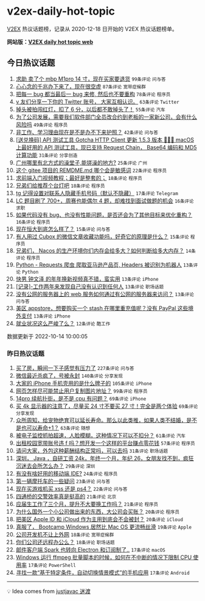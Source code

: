 # v2ex-daily-hot-topic

[V2EX](https://www.v2ex.com/) 热议话题榜，记录从 2020-12-18 日开始的 V2EX 热议话题榜单。

**网站版：[V2EX daily hot topic web](https://boojack.github.io/v2ex-daily-hot-topic-web/)**

## 今日热议话题

<!-- TODAY BEGIN -->

1. [求助 卖了个 mbp M1pro 14 寸，现在买家要退货](https://www.v2ex.com/t/886881) `99条评论` `问与答`
1. [心心念的千兆办下来了，现在很空虚](https://www.v2ex.com/t/886823) `87条评论` `宽带症候群`
1. [把每一 bug 都当最后一 bug 来修, 然后也不要重构](https://www.v2ex.com/t/886806) `78条评论` `程序员`
1. [v 友们分享一下你的 Twitter 账号， 大家互相认识。](https://www.v2ex.com/t/886860) `63条评论` `Twitter`
1. [掉头被拍闯红灯，扣了 6 分，以后都不敢掉头了！](https://www.v2ex.com/t/886876) `55条评论` `汽车`
1. [为了公司发展，需要我们软件部门全员改合约到老板的一家新公司，会有什么风险吗](https://www.v2ex.com/t/886929) `49条评论` `程序员`
1. [非工作、学习理由现在是不是办不下来护照？](https://www.v2ex.com/t/886800) `42条评论` `问与答`
1. [[送兑换码] API 测试工具 Gotcha HTTP Client 更新 1.5.3 版本 🎉🎉🎉 macOS 上最好用的 API 测试工具，现已支持 Request Chain， Base64 编码和 MD5 计算功能](https://www.v2ex.com/t/886868) `31条评论` `分享创造`
1. [广州哪里有北方式的澡堂子,能搓澡的地方?](https://www.v2ex.com/t/886950) `25条评论` `广州`
1. [这个 gitee 项目的 REMDME.md 哪个会是敏感词](https://www.v2ex.com/t/886895) `22条评论` `程序员`
1. [求前端入门视频教程；最好是整套的；](https://www.v2ex.com/t/886871) `18条评论` `程序员`
1. [兄弟们给推荐个台灯吧](https://www.v2ex.com/t/886861) `18条评论` `程序员`
1. [tg 记得设置对联系人隐藏手机号码（默认不隐藏）](https://www.v2ex.com/t/886818) `17条评论` `Telegram`
1. [LC 题目刷了 700+，周赛也能偶尔 4 题，却难找到面试做题的机会](https://www.v2ex.com/t/886931) `16条评论` `求职`
1. [如果代码没有 bug、也没有性能问题，是否还会为了其他目标来优化重构？](https://www.v2ex.com/t/886836) `16条评论` `程序员`
1. [现在恒大到底怎么样了？](https://www.v2ex.com/t/886977) `15条评论` `问与答`
1. [有人用过 Cubox 的微信文章收藏功能吗，好奇它的原理是什么？](https://www.v2ex.com/t/886899) `15条评论` `程序员`
1. [兄弟们， Nacos 的生产环境你们内存会给多大？如何判断给多大内存？](https://www.v2ex.com/t/886920) `14条评论` `程序员`
1. [Python - Requests 爬虫 爬取亚马逊产品页, Headers 被识别为机器人](https://www.v2ex.com/t/886930) `13条评论` `Python`
1. [快男 钟文泽 的年年换新视频真不错，蛮实用](https://www.v2ex.com/t/886890) `13条评论` `iPhone`
1. [[记录]-工作两年来发现自己没有认识到任何人](https://www.v2ex.com/t/886863) `13条评论` `职场话题`
1. [没有公网的服务器上的 web 服务如何通过有公网的服务器来访问？](https://www.v2ex.com/t/886862) `13条评论` `问与答`
1. [美区 appstore，想要购买一个 stash 在哪里重充值呢？没有 PayPal 这些境外支付](https://www.v2ex.com/t/886815) `13条评论` `iPhone`
1. [就业状况这么严峻了么？](https://www.v2ex.com/t/886896) `12条评论` `酷工作`

数据更新于 2022-10-14 10:00:05

<!-- TODAY END -->

### 昨日热议话题

<!-- YESTERDAY BEGIN -->

1. [买了房，瞬间一下子感觉有压力了](https://www.v2ex.com/t/886535) `227条评论` `问与答`
1. [微信最近杀疯了，号被永封](https://www.v2ex.com/t/886555) `140条评论` `分享发现`
1. [大家的 iPhone 手机壳用的是什么牌子的](https://www.v2ex.com/t/886614) `105条评论` `iPhone`
1. [网页怎样尽可能禁止用户复制图片地址？](https://www.v2ex.com/t/886546) `99条评论` `程序员`
1. [14pro 续航扑街，是不是 cpu 有问题？](https://www.v2ex.com/t/886566) `69条评论` `iPhone`
1. [买 4k 显示器的注意了，尽量买 24 寸不要买 27 寸！完全是两个体验](https://www.v2ex.com/t/886674) `69条评论` `分享发现`
1. [众所周知，给宠物绝育可以延长寿命。那么以此类推，如果人类不结婚，是不是也可以寿命+1？](https://www.v2ex.com/t/886599) `63条评论` `随想`
1. [被电子监控抓拍超速，人脸模糊，这种情况下可以不扣分？](https://www.v2ex.com/t/886607) `61条评论` `汽车`
1. [出租校园宽带账号违 f 吗？想开发一个这样的平台赚点零花钱](https://www.v2ex.com/t/886568) `57条评论` `程序员`
1. [请问大家，外包这种薪酬结构正常吗，可以去吗](https://www.v2ex.com/t/886682) `31条评论` `职场话题`
1. [深圳， Java ，自研工资 24k，年终一个月，年纪 26，女朋友找不到，疯狂沉迷去会所怎么办？](https://www.v2ex.com/t/886733) `29条评论` `深圳`
1. [有没有啥好用的移动端 IDE?](https://www.v2ex.com/t/886628) `24条评论` `程序员`
1. [第一辆摩托车的一些疑问](https://www.v2ex.com/t/886670) `23条评论` `问与答`
1. [现在买游戏机买 xss 还是 ps4？](https://www.v2ex.com/t/886636) `22条评论` `问与答`
1. [四通桥的交警效率真是挺高的](https://www.v2ex.com/t/886689) `21条评论` `北京`
1. [应届生工作了三个月，提升不大要换工作吗？](https://www.v2ex.com/t/886619) `21条评论` `程序员`
1. [为什么国外一个小公司做出来的东西，大公司会买账？](https://www.v2ex.com/t/886657) `20条评论` `程序员`
1. [把美区 Apple ID 和 iCloud 作为主用到底会不会被封？](https://www.v2ex.com/t/886656) `20条评论` `iCloud`
1. [真服了， Bootcamp Windows 居然比 Mac OS 更流畅丝滑](https://www.v2ex.com/t/886579) `19条评论` `Apple`
1. [公司开发机不让上外网](https://www.v2ex.com/t/886589) `18条评论` `宽带症候群`
1. [你们公司还远程办公么？](https://www.v2ex.com/t/886521) `18条评论` `职场话题`
1. [邮件客户端 Spark 也转向 Electron 和订阅制了..](https://www.v2ex.com/t/886788) `17条评论` `macOS`
1. [Windows 运行 ffmpeg 批量脚本的时候，如何在不中断的情况下限制 CPU 使用率](https://www.v2ex.com/t/886777) `17条评论` `PowerShell`
1. [寻找一款“基于特定条件，自动切换情景模式”的手机应用](https://www.v2ex.com/t/886645) `17条评论` `Android`

<!-- YESTERDAY END -->

---

💡 Idea comes from [justjavac 迷渡](https://github.com/justjavac/)
